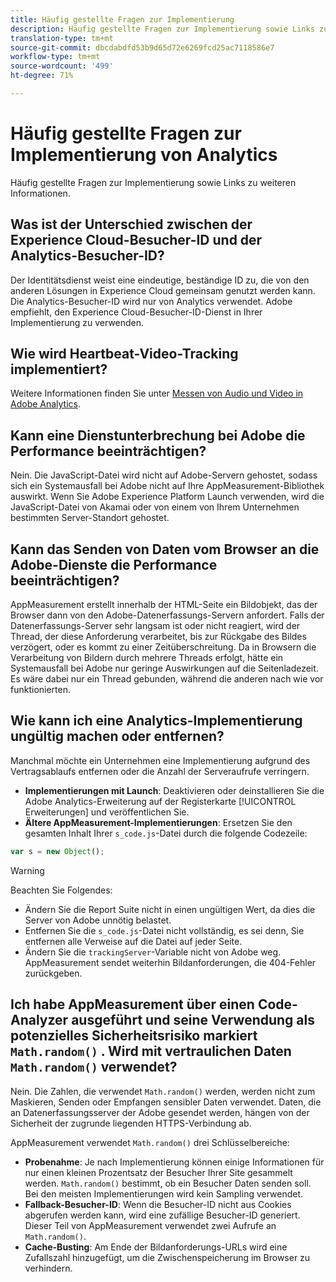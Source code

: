 ```yaml
---
title: Häufig gestellte Fragen zur Implementierung
description: Häufig gestellte Fragen zur Implementierung sowie Links zu weiteren Informationen.
translation-type: tm+mt
source-git-commit: dbcdabdfd53b9d65d72e6269fcd25ac7118586e7
workflow-type: tm+mt
source-wordcount: '499'
ht-degree: 71%

---
```



# Häufig gestellte Fragen zur Implementierung von Analytics

Häufig gestellte Fragen zur Implementierung sowie Links zu weiteren Informationen.

## Was ist der Unterschied zwischen der Experience Cloud-Besucher-ID und der Analytics-Besucher-ID?

Der Identitätsdienst weist eine eindeutige, beständige ID zu, die von den anderen Lösungen in Experience Cloud gemeinsam genutzt werden kann. Die Analytics-Besucher-ID wird nur von Analytics verwendet. Adobe empfiehlt, den Experience Cloud-Besucher-ID-Dienst in Ihrer Implementierung zu verwenden.

## Wie wird Heartbeat-Video-Tracking implementiert?

Weitere Informationen finden Sie unter [Messen von Audio und Video in Adobe Analytics](https://docs.adobe.com/content/help/de-DE/media-analytics/using/media-overview.html).

## Kann eine Dienstunterbrechung bei Adobe die Performance beeinträchtigen?

Nein. Die JavaScript-Datei wird nicht auf Adobe-Servern gehostet, sodass sich ein Systemausfall bei Adobe nicht auf Ihre AppMeasurement-Bibliothek auswirkt. Wenn Sie Adobe Experience Platform Launch verwenden, wird die JavaScript-Datei von Akamai oder von einem von Ihrem Unternehmen bestimmten Server-Standort gehostet.

## Kann das Senden von Daten vom Browser an die Adobe-Dienste die Performance beeinträchtigen?

AppMeasurement erstellt innerhalb der HTML-Seite ein Bildobjekt, das der Browser dann von den Adobe-Datenerfassungs-Servern anfordert. Falls der Datenerfassungs-Server sehr langsam ist oder nicht reagiert, wird der Thread, der diese Anforderung verarbeitet, bis zur Rückgabe des Bildes verzögert, oder es kommt zu einer Zeitüberschreitung. Da in Browsern die Verarbeitung von Bildern durch mehrere Threads erfolgt, hätte ein Systemausfall bei Adobe nur geringe Auswirkungen auf die Seitenladezeit. Es wäre dabei nur ein Thread gebunden, während die anderen nach wie vor funktionierten.

## Wie kann ich eine Analytics-Implementierung ungültig machen oder entfernen?

Manchmal möchte ein Unternehmen eine Implementierung aufgrund des Vertragsablaufs entfernen oder die Anzahl der Serveraufrufe verringern.

* **Implementierungen mit Launch**: Deaktivieren oder deinstallieren Sie die Adobe Analytics-Erweiterung auf der Registerkarte [!UICONTROL Erweiterungen] und veröffentlichen Sie.
* **Ältere AppMeasurement-Implementierungen**: Ersetzen Sie den gesamten Inhalt Ihrer `s_code.js`-Datei durch die folgende Codezeile:

```js
var s = new Object();
```

>[!WARNING]
>
>Beachten Sie Folgendes:
>
>* Ändern Sie die Report Suite nicht in einen ungültigen Wert, da dies die Server von Adobe unnötig belastet.
>* Entfernen Sie die `s_code.js`-Datei nicht vollständig, es sei denn, Sie entfernen alle Verweise auf die Datei auf jeder Seite.
>* Ändern Sie die `trackingServer`-Variable nicht von Adobe weg. AppMeasurement sendet weiterhin Bildanforderungen, die 404-Fehler zurückgeben.


## Ich habe AppMeasurement über einen Code-Analyzer ausgeführt und seine Verwendung als potenzielles Sicherheitsrisiko markiert `Math.random()` . Wird mit vertraulichen Daten `Math.random()` verwendet?

Nein. Die Zahlen, die verwendet `Math.random()` werden, werden nicht zum Maskieren, Senden oder Empfangen sensibler Daten verwendet. Daten, die an Datenerfassungsserver der Adobe gesendet werden, hängen von der Sicherheit der zugrunde liegenden HTTPS-Verbindung ab. <!-- AN-173590 -->

AppMeasurement verwendet `Math.random()` drei Schlüsselbereiche:

* **Probenahme**: Je nach Implementierung können einige Informationen für nur einen kleinen Prozentsatz der Besucher Ihrer Site gesammelt werden. `Math.random()` bestimmt, ob ein Besucher Daten senden soll. Bei den meisten Implementierungen wird kein Sampling verwendet.
* **Fallback-Besucher-ID**: Wenn die Besucher-ID nicht aus Cookies abgerufen werden kann, wird eine zufällige Besucher-ID generiert. Dieser Teil von AppMeasurement verwendet zwei Aufrufe an `Math.random()`.
* **Cache-Busting**: Am Ende der Bildanforderungs-URLs wird eine Zufallszahl hinzugefügt, um die Zwischenspeicherung im Browser zu verhindern.
